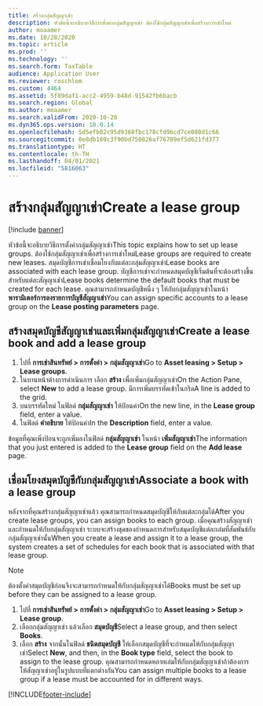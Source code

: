 ```yaml
---
title: สร้างกลุ่มสัญญาเช่า
description: หัวข้อนี้จะอธิบายวิธีการตั้งค่ากลุ่มสัญญาเช่า ต้องใช้กลุ่มสัญญาเช่าเพื่อสร้างการเช่าใหม่
author: moaamer
ms.date: 10/28/2020
ms.topic: article
ms.prod: ''
ms.technology: ''
ms.search.form: TaxTable
audience: Application User
ms.reviewer: roschlom
ms.custom: 4464
ms.assetid: 5f89daf1-acc2-4959-b48d-91542fb6bacb
ms.search.region: Global
ms.author: moaamer
ms.search.validFrom: 2020-10-28
ms.dyn365.ops.version: 10.0.14
ms.openlocfilehash: 5d5efb02c95d9368fbc178cfd9bcd7ce088d1c66
ms.sourcegitcommit: 0e8db169c3f90bd750826af76709ef5d621fd377
ms.translationtype: HT
ms.contentlocale: th-TH
ms.lasthandoff: 04/01/2021
ms.locfileid: "5816063"
---
```

# <a name="create-a-lease-group"></a><span data-ttu-id="5e9eb-104">สร้างกลุ่มสัญญาเช่า</span><span class="sxs-lookup"><span data-stu-id="5e9eb-104">Create a lease group</span></span>

[!include [banner](../includes/banner.md)]

<span data-ttu-id="5e9eb-105">หัวข้อนี้จะอธิบายวิธีการตั้งค่ากลุ่มสัญญาเช่า</span><span class="sxs-lookup"><span data-stu-id="5e9eb-105">This topic explains how to set up lease groups.</span></span> <span data-ttu-id="5e9eb-106">ต้องใช้กลุ่มสัญญาเช่าเพื่อสร้างการเช่าใหม่</span><span class="sxs-lookup"><span data-stu-id="5e9eb-106">Lease groups are required to create new leases.</span></span> <span data-ttu-id="5e9eb-107">สมุดบัญชีการเช่าเชื่อมโยงกับแต่ละกลุ่มสัญญาเช่า</span><span class="sxs-lookup"><span data-stu-id="5e9eb-107">Lease books are associated with each lease group.</span></span> <span data-ttu-id="5e9eb-108">บัญชีการเช่าจะกำหนดสมุดบัญชีเริ่มต้นที่จะต้องสร้างขึ้นสำหรับแต่ละสัญญาเช่า</span><span class="sxs-lookup"><span data-stu-id="5e9eb-108">Lease books determine the default books that must be created for each lease.</span></span> <span data-ttu-id="5e9eb-109">คุณสามารถกำหนดบัญชีหนึ่ง ๆ ให้กับกลุ่มสัญญาเช่าในหน้า **พารามิเตอร์การลงรายการบัญชีสัญญาเช่า**</span><span class="sxs-lookup"><span data-stu-id="5e9eb-109">You can assign specific accounts to a lease group on the **Lease posting parameters** page.</span></span>

## <a name="create-a-lease-book-and-add-a-lease-group"></a><span data-ttu-id="5e9eb-110">สร้างสมุดบัญชีสัญญาเช่าและเพิ่มกลุ่มสัญญาเช่า</span><span class="sxs-lookup"><span data-stu-id="5e9eb-110">Create a lease book and add a lease group</span></span>

1. <span data-ttu-id="5e9eb-111">ไปที่ **การเช่าสินทรัพย์ \> การตั้งค่า \> กลุ่มสัญญาเช่า**</span><span class="sxs-lookup"><span data-stu-id="5e9eb-111">Go to **Asset leasing \> Setup \> Lease groups**.</span></span>
2. <span data-ttu-id="5e9eb-112">ในบานหน้าต่างการดำเนินการ เลือก **สร้าง** เพื่อเพิ่มกลุ่มสัญญาเช่า</span><span class="sxs-lookup"><span data-stu-id="5e9eb-112">On the Action Pane, select **New** to add a lease group.</span></span> <span data-ttu-id="5e9eb-113">มีการเพิ่มบรรทัดเข้าในกริด</span><span class="sxs-lookup"><span data-stu-id="5e9eb-113">A line is added to the grid.</span></span>
3. <span data-ttu-id="5e9eb-114">บนบรรทัดใหม่ ในฟิลด์ **กลุ่มสัญญาเช่า** ให้ป้อนค่า</span><span class="sxs-lookup"><span data-stu-id="5e9eb-114">On the new line, in the **Lease group** field, enter a value.</span></span>
4. <span data-ttu-id="5e9eb-115">ในฟิลด์ **คำอธิบาย** ให้ป้อนค่า</span><span class="sxs-lookup"><span data-stu-id="5e9eb-115">In the **Description** field, enter a value.</span></span>

<span data-ttu-id="5e9eb-116">ข้อมูลที่คุณเพิ่งป้อนจะถูกเพิ่มลงในฟิลด์ **กลุ่มสัญญาเช่า** ในหน้า **เพิ่มสัญญาเช่า**</span><span class="sxs-lookup"><span data-stu-id="5e9eb-116">The information that you just entered is added to the **Lease group** field on the **Add lease** page.</span></span>

## <a name="associate-a-book-with-a-lease-group"></a><span data-ttu-id="5e9eb-117">เชื่อมโยงสมุดบัญชีกับกลุ่มสัญญาเช่า</span><span class="sxs-lookup"><span data-stu-id="5e9eb-117">Associate a book with a lease group</span></span>

<span data-ttu-id="5e9eb-118">หลังจากที่คุณสร้างกลุ่มสัญญาเช่าแล้ว คุณสามารถกำหนดสมุดบัญชีให้กับแต่ละกลุ่มได้</span><span class="sxs-lookup"><span data-stu-id="5e9eb-118">After you create lease groups, you can assign books to each group.</span></span> <span data-ttu-id="5e9eb-119">เมื่อคุณสร้างสัญญาเช่าและกำหนดให้กับกลุ่มสัญญาเช่า ระบบจะสร้างชุดของกำหนดการสำหรับสมุดบัญชีแต่ละเล่มที่สัมพันธ์กับกลุ่มสัญญาเช่านั้น</span><span class="sxs-lookup"><span data-stu-id="5e9eb-119">When you create a lease and assign it to a lease group, the system creates a set of schedules for each book that is associated with that lease group.</span></span>

> [!NOTE]
> <span data-ttu-id="5e9eb-120">ต้องตั้งค่าสมุดบัญชีก่อนจึงจะสามารถกำหนดให้กับกลุ่มสัญญาเช่าได้</span><span class="sxs-lookup"><span data-stu-id="5e9eb-120">Books must be set up before they can be assigned to a lease group.</span></span>

1. <span data-ttu-id="5e9eb-121">ไปที่ **การเช่าสินทรัพย์ \> การตั้งค่า \> กลุ่มสัญญาเช่า**</span><span class="sxs-lookup"><span data-stu-id="5e9eb-121">Go to **Asset leasing \> Setup \> Lease group**.</span></span>
2. <span data-ttu-id="5e9eb-122">เลือกกลุ่มสัญญาเช่า แล้วเลือก **สมุดบัญชี**</span><span class="sxs-lookup"><span data-stu-id="5e9eb-122">Select a lease group, and then select **Books**.</span></span>
3. <span data-ttu-id="5e9eb-123">เลือก **สร้าง** จากนั้นในฟิลด์ **ชนิดสมุดบัญชี** ให้เลือกสมุดบัญชีที่จะกำหนดให้กับกลุ่มสัญญาเช่า</span><span class="sxs-lookup"><span data-stu-id="5e9eb-123">Select **New**, and then, in the **Book type** field, select the book to assign to the lease group.</span></span> <span data-ttu-id="5e9eb-124">คุณสามารถกำหนดหลายเล่มให้กับกลุ่มสัญญาเช่าถ้าต้องการให้สัญญาเช่าอยู่ในรูปแบบที่แตกต่างกัน</span><span class="sxs-lookup"><span data-stu-id="5e9eb-124">You can assign multiple books to a lease group if a lease must be accounted for in different ways.</span></span>


[!INCLUDE[footer-include](../../includes/footer-banner.md)]